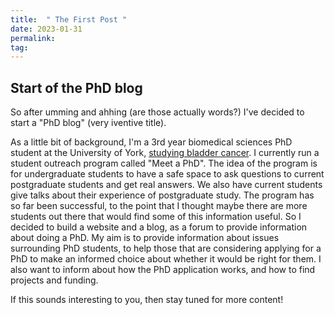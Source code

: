 ```yaml
---
title:  " The First Post "
date: 2023-01-31
permalink: 
tag: 
---
```


## Start of the PhD blog

So after umming and ahhing (are those actually words?) I've decided to start a "PhD blog" (very iventive title). 

As a little bit of background, I'm a 3rd year biomedical sciences PhD student at the University of York, [studying bladder cancer](https://ryanj-ellison.github.io/Research.html). I currently run a student outreach program called "Meet a PhD". The idea of the program is for undergraduate students to have a safe space to ask questions to current postgraduate students and get real answers. We also have current students give talks about their experience of postgraduate study.
The program has so far been successful, to the point that I thought maybe there are more students out there that would find some of this information useful. So I decided to build a website and a blog, as a forum to provide information about doing a PhD. My aim is to provide information about issues surrounding PhD students, to help those that are considering applying for a PhD to make an informed choice about whether it would be right for them. I also want to inform about how the PhD application works, and how to find projects and funding.

If this sounds interesting to you, then stay tuned for more content!